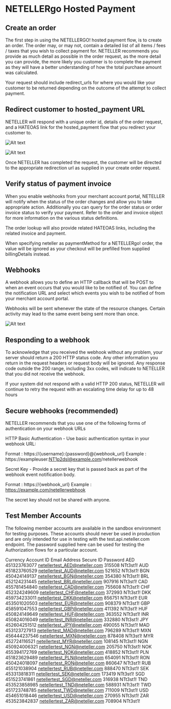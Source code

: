 # NETELLERgo Hosted Payment

## Create an order

The first step in using the NETELLERGO! hosted payment flow, is to create an order. The order may, or may not, contain a detailed list of all items / fees / taxes that you wish to collect payment for. NETELLER recommends you provide as much detail as possible in the order request, as the more detail you can provide, the more likely you customer is to complete the payment as they will have a better understanding of how the total purchase amount was calculated.

Your request should include redirect_urls for where you would like your customer to be returned depending on the outcome of the attempt to collect payment.

## Redirect customer to hosted_payment URL

NETELLER will respond with a unique order id, details of the order request, and a HATEOAS link for the hosted_payment flow that you redirect your customer to.

![Alt text](https://github.com/paysafegroup/neteller_rest_api_v1/raw/master/images/go-1-choose-payment.png "go-1-choose-payment")

![Alt text](https://github.com/paysafegroup/neteller_rest_api_v1/raw/master/images/go-2-success.png "go-2-success")

Once NETELLER has completed the request, the customer will be directed to the appropriate redirection url as supplied in your create order request.

## Verify status of payment invoice

When you enable webhooks from your merchant account portal, NETELLER will notify when the status of the order changes and allow you to take appropriate action. Additionally you can query for the order status or order invoice status to verify your payment. Refer to the order and invoice object for more information on the various status definitions.

The order lookup will also provide related HATEOAS links, including the related invoice and payment.

When specifying neteller as paymentMethod for a NETELLERgo! order, the value will be ignored as your checkout will be prefilled from supplied billingDetails instead.

## Webhooks

A webhook allows you to define an HTTP callback that will be POST to when an event occurs that you would like to be notified of. You can define the notification URL and select which events you wish to be notified of from your merchant account portal.

Webhooks will be sent whenever the state of the resource changes. Certain activity may lead to the same event being sent more than once.

![Alt text](https://github.com/paysafegroup/neteller_rest_api_v1/raw/master/images/merchant-dashboard-webhooks.png "merchant-dashboard-webhooks")

## Responding to a webhook

To acknowledge that you received the webhook without any problem, your server should return a 200 HTTP status code. Any other information you return in the request headers or request body will be ignored. Any response code outside the 200 range, including 3xx codes, will indicate to NETELLER that you did not receive the webhook.

If your system did not respond with a valid HTTP 200 status, NETELLER will continue to retry the request with an escalating time delay for up to 48 hours

## Secure webhooks (recommended)

NETELLER recommends that you use one of the following forms of authentication on your webhook URLs

HTTP Basic Authentication - Use basic authentication syntax in your webhook URL:

Format : https://{username}:{password}@{webhook_url} Example : https://exampleuser:NT1p2dsl@example.com/netellerwebhook

Secret Key - Provide a secret key that is passed back as part of the webhook event notification body.

Format : https://{webhook_url} Example : https://example.com/netellerwebhook

The secret key should not be shared with anyone.

## Test Member Accounts

The following member accounts are available in the sandbox environment for testing purposes.
These accounts should never be used in production and are only intended for use in testing with the test.api.neteller.com endpoint. The password supplied here can be used for testing the Authorization flows for a particular account.

Currency 	Account ID 	  Email Address 	                Secure ID 	Password
AED 	    451323763077 	netellertest_AED@neteller.com 	315508 	    NTt3st1!
AUD 	    451823760529 	netellertest_AUD@neteller.com 	521652 	    NTt3st1!
BGN 	    450424149137 	netellertest_BGN@neteller.com 	354380 	    NTt3st1!
BRL 	    452124231445 	netellertest_BRL@neteller.com 	907916 	    NTt3st1!
CAD 	    455781454840 	netellertest_CAD@neteller.com 	755608 	    NTt3st1!
CHF 	    452324249609 	netellertest_CHF@neteller.com 	372993 	    NTt3st1!
DKK 	    459734233011 	netellertest_DKK@neteller.com 	856751 	    NTt3st1!
EUR 	    453501020503 	netellertest_EUR@neteller.com 	908379 	    NTt3st1!
GBP 	    458591047553 	netellertest_GBP@neteller.com 	411392 	    NTt3st1!
HUF 	    450824149649 	netellertest_HUF@neteller.com 	363552 	    NTt3st1!
INR 	    450824016049 	netellertest_INR@neteller.com 	332880 	    NTt3st1!
JPY 	    452604251512 	netellertest_JPY@neteller.com 	490055 	    NTt3st1!
MAD 	    453123727913 	netellertest_MAD@neteller.com 	796289 	    NTt3st1!
MXN 	    456444237546 	netellertest_MXN@neteller.com 	878408 	    NTt3st1!
MYR 	    452724116521 	netellertest_MYR@neteller.com 	108145 	    NTt3st1!
NGN 	    450924006321 	netellertest_NGN@neteller.com 	205750 	    NTt3st1!
NOK 	    455394172769 	netellertest_NOK@neteller.com 	418852 	    NTt3st1!
PLN 	    451823629489 	netellertest_PLN@neteller.com 	654091 	    NTt3st1!
RON 	    450424018097 	netellertest_RON@neteller.com 	860647 	    NTt3st1!
RUB 	    455121038904 	netellertest_RUB@neteller.com 	888470 	    NTt3st1!
SEK 	    453313818311 	netellertest_SEK@neteller.com 	173419 	    NTt3st1!
SGD 	    451523741861 	netellertest_SGD@neteller.com 	316938 	    NTt3st1!
TND 	    453523858985 	netellertest_TND@neteller.com 	588931 	    NTt3st1!
TWD 	    451723748785 	netellertest_TWD@neteller.com 	711009 	    NTt3st1!
USD 	    454651018446 	netellertest_USD@neteller.com 	270955 	    NTt3st1!
ZAR 	    453523842837 	netellertest_ZAR@neteller.com 	708904 	    NTt3st1!

